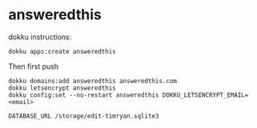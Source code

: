# answeredthis

dokku instructions:

```
dokku apps:create answeredthis
```

Then first push

```
dokku domains:add answeredthis answeredthis.com
dokku letsencrypt answeredthis
dokku config:set --no-restart answeredthis DOKKU_LETSENCRYPT_EMAIL=<email>

DATABASE_URL /storage/edit-timryan.sqlite3
```
